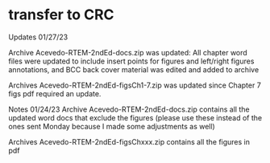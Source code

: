 # transfer to CRC

Updates 01/27/23

Archive Acevedo-RTEM-2ndEd-docs.zip was updated: All chapter word files were updated to include insert points for figures and left/right figures annotations, and BCC back cover material was edited and added to archive

Archives Acevedo-RTEM-2ndEd-figsCh1-7.zip was updated since Chapter 7 figs pdf required an update.

Notes 01/24/23
Archive Acevedo-RTEM-2ndEd-docs.zip contains all the updated word docs that exclude the figures (please use these instead of the ones sent Monday because I made some adjustments as well)

Archives Acevedo-RTEM-2ndEd-figsChxxx.zip contains all the figures in pdf


